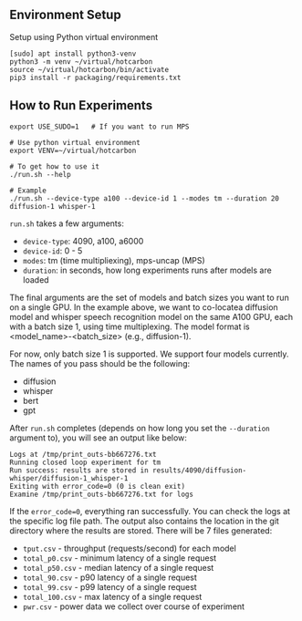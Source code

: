 ## Environment Setup

Setup using Python virtual environment
```
[sudo] apt install python3-venv
python3 -m venv ~/virtual/hotcarbon
source ~/virtual/hotcarbon/bin/activate
pip3 install -r packaging/requirements.txt
```

## How to Run Experiments

```
export USE_SUDO=1   # If you want to run MPS

# Use python virtual environment
export VENV=~/virtual/hotcarbon

# To get how to use it 
./run.sh --help

# Example
./run.sh --device-type a100 --device-id 1 --modes tm --duration 20 diffusion-1 whisper-1
```

`run.sh` takes a few arguments:
- `device-type`: 4090, a100, a6000
- `device-id`: 0 - 5
- `modes`: tm (time multipliexing), mps-uncap (MPS)
- `duration`: in seconds, how long experiments runs after models are loaded

The final arguments are the set of models and batch sizes you want to run on a single GPU. In the example above, we want to co-locatea diffusion model and whisper speech recognition model on the same A100 GPU, each with a batch size 1, using time multiplexing. The model format is <model_name>-<batch_size> (e.g., diffusion-1). 

For now, only batch size 1 is supported. We support four models currently. The names of you pass should be the following:

- diffusion
- whisper
- bert
- gpt

After `run.sh` completes (depends on how long you set the `--duration` argument to), you will see an output like below:
```
Logs at /tmp/print_outs-bb667276.txt
Running closed loop experiment for tm
Run success: results are stored in results/4090/diffusion-whisper/diffusion-1_whisper-1
Exiting with error_code=0 (0 is clean exit)
Examine /tmp/print_outs-bb667276.txt for logs
```
If the `error_code=0`, everything ran successfully. You can check the logs at the specific log file path. The output also contains the location in the git directory where the results are stored. There will be 7 files generated:
- `tput.csv` - throughput (requests/second) for each model
- `total_p0.csv` - minimum latency of a single request
- `total_p50.csv` - median latency of a single request
- `total_90.csv` - p90 latency of a single request
- `total_99.csv` - p99 latency of a single request
- `total_100.csv` - max latency of a single request
- `pwr.csv` - power data we collect over course of experiment